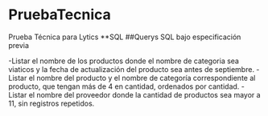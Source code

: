 # PruebaTecnica
Prueba Técnica para Lytics
**SQL
##Querys SQL bajo especificación previa

-Listar el nombre de los productos donde el nombre de categoria sea viaticos y la fecha de actualización del producto sea antes de septiembre.
-Listar el nombre del producto y el nombre de categoría correspondiente al producto, que tengan más de 4 en cantidad, ordenados por cantidad.
-Listar el nombre del proveedor donde la cantidad de productos sea mayor a 11, sin registros repetidos.
